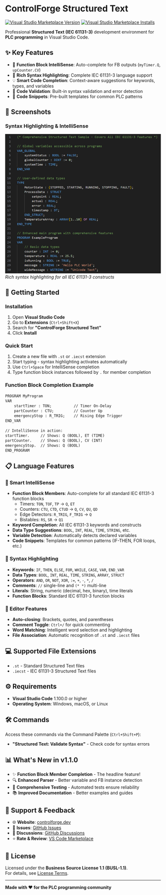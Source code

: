 # ControlForge Structured Text

[![Visual Studio Marketplace Version](https://img.shields.io/visual-studio-marketplace/v/ControlForgeSystems.controlforge-structured-text)](https://marketplace.visualstudio.com/items?itemName=ControlForgeSystems.controlforge-structured-text)
[![Visual Studio Marketplace Installs](https://img.shields.io/visual-studio-marketplace/i/ControlForgeSystems.controlforge-structured-text)](https://marketplace.visualstudio.com/items?itemName=ControlForgeSystems.controlforge-structured-text)

Professional **Structured Text (IEC 61131-3)** development environment for **PLC programming** in Visual Studio Code.

## ✨ Key Features

- 🎯 **Function Block IntelliSense**: Auto-complete for FB outputs (`myTimer.Q`, `upCounter.CV`)
- 🌈 **Rich Syntax Highlighting**: Complete IEC 61131-3 language support
- 💡 **Smart Code Completion**: Context-aware suggestions for keywords, types, and variables
- 🔧 **Code Validation**: Built-in syntax validation and error detection
- 📝 **Code Snippets**: Pre-built templates for common PLC patterns

## 📸 Screenshots

### Syntax Highlighting & IntelliSense
![Syntax Highlighting](images/syntax-highlighting.png)
*Rich syntax highlighting for all IEC 61131-3 constructs*

## 🚀 Getting Started

### Installation
1. Open **Visual Studio Code**
2. Go to **Extensions** (`Ctrl+Shift+X`)
3. Search for **"ControlForge Structured Text"**
4. Click **Install**

### Quick Start
1. Create a new file with `.st` or `.iecst` extension
2. Start typing - syntax highlighting activates automatically
3. Use `Ctrl+Space` for IntelliSense completion
4. Type function block instances followed by `.` for member completion

### Function Block Completion Example
```st
PROGRAM MyProgram
VAR
    startTimer : TON;          // Timer On-Delay
    partCounter : CTU;         // Counter Up
    emergencyStop : R_TRIG;    // Rising Edge Trigger
END_VAR

// IntelliSense in action:
startTimer.     // Shows: Q (BOOL), ET (TIME)
partCounter.    // Shows: Q (BOOL), CV (INT)
emergencyStop.  // Shows: Q (BOOL)
END_PROGRAM
```

## 📋 Language Features

### 🧠 Smart IntelliSense
- **Function Block Members**: Auto-complete for all standard IEC 61131-3 function blocks
  - Timers: `TON`, `TOF`, `TP` → `Q`, `ET`
  - Counters: `CTU`, `CTD`, `CTUD` → `Q`, `CV`, `QU`, `QD`
  - Edge Detectors: `R_TRIG`, `F_TRIG` → `Q`
  - Bistables: `RS`, `SR` → `Q1`
- **Keyword Completion**: All IEC 61131-3 keywords and constructs
- **Data Type Suggestions**: `BOOL`, `INT`, `REAL`, `TIME`, `STRING`, etc.
- **Variable Detection**: Automatically detects declared variables
- **Code Snippets**: Templates for common patterns (IF-THEN, FOR loops, etc.)

### 🎨 Syntax Highlighting
- **Keywords**: `IF`, `THEN`, `ELSE`, `FOR`, `WHILE`, `CASE`, `VAR`, `END_VAR`
- **Data Types**: `BOOL`, `INT`, `REAL`, `TIME`, `STRING`, `ARRAY`, `STRUCT`
- **Operators**: `AND`, `OR`, `NOT`, `XOR`, `:=`, `+`, `-`, `*`, `/`
- **Comments**: `//` single-line and `(* *)` multi-line
- **Literals**: String, numeric (decimal, hex, binary), time literals
- **Function Blocks**: Standard IEC 61131-3 function blocks

### 🔧 Editor Features
- **Auto-closing**: Brackets, quotes, and parentheses
- **Comment Toggle**: `Ctrl+/` for quick commenting
- **Word Matching**: Intelligent word selection and highlighting
- **File Association**: Automatic recognition of `.st` and `.iecst` files

## 💻 Supported File Extensions
- `.st` - Standard Structured Text files
- `.iecst` - IEC 61131-3 Structured Text files

## ⚙️ Requirements
- **Visual Studio Code** 1.100.0 or higher
- **Operating System**: Windows, macOS, or Linux

## 🛠️ Commands
Access these commands via the Command Palette (`Ctrl+Shift+P`):
- **"Structured Text: Validate Syntax"** - Check code for syntax errors

## 📊 What's New in v1.1.0
- ✨ **Function Block Member Completion** - The headline feature!
- 🔍 **Enhanced Parser** - Better variable and FB instance detection
- 🧪 **Comprehensive Testing** - Automated tests ensure reliability
- 📚 **Improved Documentation** - Better examples and guides

## 🤝 Support & Feedback

- 🌐 **Website**: [controlforge.dev](https://controlforge.dev/)
- 📧 **Issues**: [GitHub Issues](https://github.com/ControlForge-Systems/controlforge-structured-text/issues)
- 💬 **Discussions**: [GitHub Discussions](https://github.com/ControlForge-Systems/controlforge-structured-text/discussions)
- ⭐ **Rate & Review**: [VS Code Marketplace](https://marketplace.visualstudio.com/items?itemName=ControlForgeSystems.controlforge-structured-text)

## 📄 License

Licensed under the **Business Source License 1.1 (BUSL-1.1)**.  
For details, see [License Terms](https://controlforge.dev/license).

---

**Made with ❤️ for the PLC programming community**
